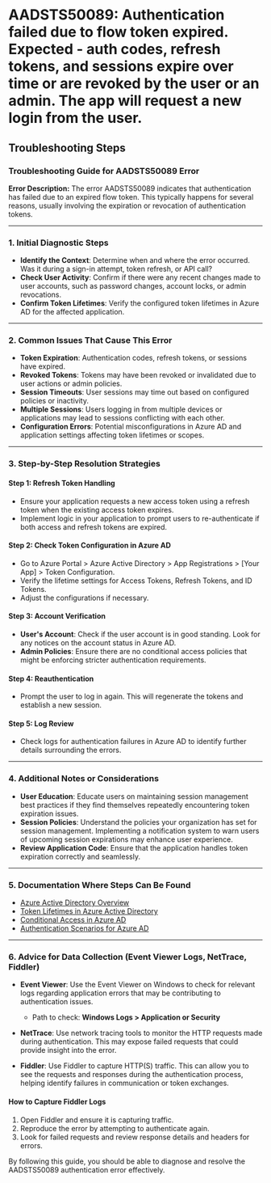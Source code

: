 
# AADSTS50089: Authentication failed due to flow token expired. Expected - auth codes, refresh tokens, and sessions expire over time or are revoked by the user or an admin. The app will request a new login from the user.


## Troubleshooting Steps
### Troubleshooting Guide for AADSTS50089 Error

**Error Description:**
The error AADSTS50089 indicates that authentication has failed due to an expired flow token. This typically happens for several reasons, usually involving the expiration or revocation of authentication tokens.

---

### 1. Initial Diagnostic Steps

- **Identify the Context**: Determine when and where the error occurred. Was it during a sign-in attempt, token refresh, or API call?
- **Check User Activity**: Confirm if there were any recent changes made to user accounts, such as password changes, account locks, or admin revocations.
- **Confirm Token Lifetimes**: Verify the configured token lifetimes in Azure AD for the affected application.

---

### 2. Common Issues That Cause This Error

- **Token Expiration**: Authentication codes, refresh tokens, or sessions have expired.
- **Revoked Tokens**: Tokens may have been revoked or invalidated due to user actions or admin policies.
- **Session Timeouts**: User sessions may time out based on configured policies or inactivity.
- **Multiple Sessions**: Users logging in from multiple devices or applications may lead to sessions conflicting with each other.
- **Configuration Errors**: Potential misconfigurations in Azure AD and application settings affecting token lifetimes or scopes.

---

### 3. Step-by-Step Resolution Strategies

#### Step 1: Refresh Token Handling

- Ensure your application requests a new access token using a refresh token when the existing access token expires. 
- Implement logic in your application to prompt users to re-authenticate if both access and refresh tokens are expired.

#### Step 2: Check Token Configuration in Azure AD

- Go to Azure Portal > Azure Active Directory > App Registrations > [Your App] > Token Configuration.
- Verify the lifetime settings for Access Tokens, Refresh Tokens, and ID Tokens.
- Adjust the configurations if necessary.

#### Step 3: Account Verification

- **User's Account**: Check if the user account is in good standing. Look for any notices on the account status in Azure AD.
- **Admin Policies**: Ensure there are no conditional access policies that might be enforcing stricter authentication requirements.

#### Step 4: Reauthentication

- Prompt the user to log in again. This will regenerate the tokens and establish a new session.

#### Step 5: Log Review

- Check logs for authentication failures in Azure AD to identify further details surrounding the errors. 

---

### 4. Additional Notes or Considerations

- **User Education**: Educate users on maintaining session management best practices if they find themselves repeatedly encountering token expiration issues.
- **Session Policies**: Understand the policies your organization has set for session management. Implementing a notification system to warn users of upcoming session expirations may enhance user experience.
- **Review Application Code**: Ensure that the application handles token expiration correctly and seamlessly.

---

### 5. Documentation Where Steps Can Be Found

- [Azure Active Directory Overview](https://docs.microsoft.com/en-us/azure/active-directory/fundamentals/active-directory-overview)
- [Token Lifetimes in Azure Active Directory](https://docs.microsoft.com/en-us/azure/active-directory/develop/active-directory-configurable-token-lifetimes)
- [Conditional Access in Azure AD](https://docs.microsoft.com/en-us/azure/active-directory/conditional-access/overview)
- [Authentication Scenarios for Azure AD](https://docs.microsoft.com/en-us/azure/active-directory/develop/active-directory-authentication-scenarios)

---

### 6. Advice for Data Collection (Event Viewer Logs, NetTrace, Fiddler)

- **Event Viewer**: Use the Event Viewer on Windows to check for relevant logs regarding application errors that may be contributing to authentication issues.
  - Path to check: **Windows Logs > Application or Security**
  
- **NetTrace**: Use network tracing tools to monitor the HTTP requests made during authentication. This may expose failed requests that could provide insight into the error.
  
- **Fiddler**: Use Fiddler to capture HTTP(S) traffic. This can allow you to see the requests and responses during the authentication process, helping identify failures in communication or token exchanges.

#### How to Capture Fiddler Logs
1. Open Fiddler and ensure it is capturing traffic.
2. Reproduce the error by attempting to authenticate again.
3. Look for failed requests and review response details and headers for errors.

By following this guide, you should be able to diagnose and resolve the AADSTS50089 authentication error effectively.
